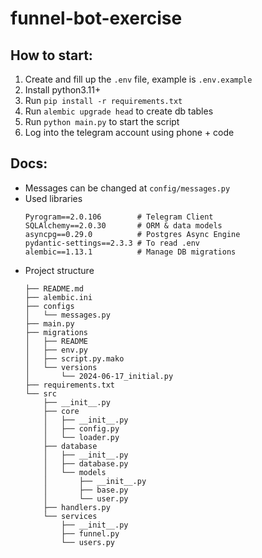 # funnel-bot-exercise

## How to start:

1. Create and fill up the `.env` file, example is `.env.example`
2. Install python3.11+
3. Run `pip install -r requirements.txt`
4. Run `alembic upgrade head` to create db tables
5. Run `python main.py` to start the script
6. Log into the telegram account using phone + code

## Docs:

- Messages can be changed at `config/messages.py`
- Used libraries
    ```
    Pyrogram==2.0.106        # Telegram Client
    SQLAlchemy==2.0.30       # ORM & data models
    asyncpg==0.29.0          # Postgres Async Engine
    pydantic-settings==2.3.3 # To read .env
    alembic==1.13.1          # Manage DB migrations
    ```
- Project structure
    ```
    ├── README.md
    ├── alembic.ini
    ├── configs
    │   └── messages.py
    ├── main.py
    ├── migrations
    │   ├── README
    │   ├── env.py
    │   ├── script.py.mako
    │   └── versions
    │       └── 2024-06-17_initial.py
    ├── requirements.txt
    └── src
        ├── __init__.py
        ├── core
        │   ├── __init__.py
        │   ├── config.py
        │   └── loader.py
        ├── database
        │   ├── __init__.py
        │   ├── database.py
        │   └── models
        │       ├── __init__.py
        │       ├── base.py
        │       └── user.py
        ├── handlers.py
        └── services
            ├── __init__.py
            ├── funnel.py
            └── users.py
    ```
